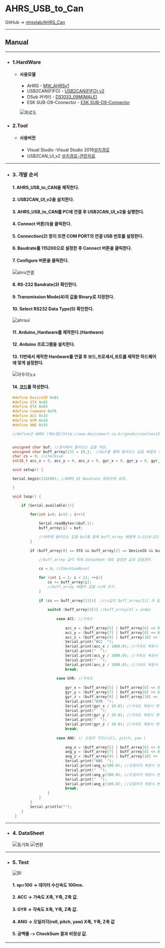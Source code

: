# AHRS_USB_to_Can
GitHub -> [ntrexlab/AHRS_Can](https://github.com/ntrexlab/AHRS_Can)
***
## **Manual**
***
* ### 1.HardWare
    * #### 사용모델
         - AHRS - [MW_AHRSv1](http://www.devicemart.co.kr/goods/view?no=1310790)
         - USB2CAN(FIFO) - [USB2CAN(FIFO) v2](http://www.devicemart.co.kr/goods/view?no=1323536)
         - DSub 커넥터 - [DS1033_09M(MALE)](http://www.devicemart.co.kr/goods/view?no=286)
         - ESK SUB-D9-Connector - [ESK SUB-D9-Connector](http://www.eskorea.net/html/product/?prodNum=1&menuNum=1&pid=010701)

       ![회로도](https://user-images.githubusercontent.com/85467544/121839915-0e6e0d00-cd16-11eb-9a7f-5b6b590b6b12.png)

* ### 2.Tool
    * #### 사용버전
        - Visual Studio -Visual Studio 2019[설치경로](http://visualstudio.microsoft.com/ko/downloads/)
        - USB2CAN_UI_v2 [설치경로-관련자료](http://www.devicemart.co.kr/goods/view?no=1323536#goods_file)
***

* ### 3. 개발 순서
    #### 1. AHRS_USB_to_CAN을 제작한다. 
    #### 2. USB2CAN_UI_v2을 설치한다.
    #### 3. AHRS_USB_to_CAN를 PC에 연결 후 USB2CAN_UI_v2을 실행한다.
    #### 4. Connect 버튼(1)을 클릭한다.
    #### 5. Connection(2) 창이 뜨면 COM PORT의 연결 USB 번호를 설정한다.
    #### 6. Baudrate를 115200으로 설정한 후 Connect 버튼을 클릭한다.
    #### 7. Configure 버튼을 클릭한다.
    ![ahrs연결](https://user-images.githubusercontent.com/85467544/121452116-d7c48980-c9d9-11eb-90ff-9787a9a066f1.png)
    #### 8. RS-232 Bandrate(3) 확인한다.
    #### 9. Transmission Mode(4)의 값을 Binary로 지정한다. 
    #### 10. Select RS232 Data Type(5) 확인한다. 
    ![ahrsui](https://user-images.githubusercontent.com/85467544/121452514-84067000-c9da-11eb-8d20-a0f80b553315.png)
    #### 11. Arduino_Hardware를 제작한다.(Hardware)
    #### 12. Arduino 프로그램을 설치한다.
    #### 13. 11번에서 제작한 Hardware를 연결 후 보드,프로세서,포트를 제작한 하드웨어에 맞게 설정한다.
     ![아두이노s](https://user-images.githubusercontent.com/85467544/121452666-c9c33880-c9da-11eb-95f6-901ed5563d18.png)
    #### 14. [코드](http://github.com/ntrexlab/AHRS_Binary/tree/main/ahrs_binary)를 작성한다.
    
    
    ```c
    #define DeviceID 0x01
    #define STX 0x02
    #define ETX 0x03
    #define Command 0xF0
    #define ACC 0x33
    #define GYR 0x34
    #define ANG 0x35

    //define은 AHRS [메뉴얼](http://www.devicemart.co.kr/goods/view?no=1310790#goods_file) datasheet 보고 설정. 아래 이미지로 첨부.


    unsigned char buf; //센서에서 들어오는 값을 저장.
    unsigned char buff_arrey[13] = {0,};  //buf를 통해 들어오는 값을 배열로 저장.
    char cs = 0; //checksum 
    int16_t acc_x = 0, acc_y = 0, acc_z = 0, gyr_x = 0, gyr_y = 0, gyr_z = 0, ang_x = 0, ang_y = 0, ang_z = 0; //16비트 크기의 부호있는 정수형 선언.

    void setup() {
  
    Serial.begin(115200); //AHRS_UI Baudrate 동일하게 설정.

    }

    void loop() {

        if (Serial.available()){  
    
            for(int i=0; i<13 ; i++){
        
                Serial.readBytes(&buf,1);
                buff_arrey[i] = buf;

                //버퍼에 들어오는 값을 buf를 통해 buff_arrey 배열에 1~13(0~12)까지 순서대로 저장.
            }          
      
            if (buff_arrey[0] == STX && buff_arrey[2] == DeviceID && buff_arrey[3] == Command && buff_arrey[12] == ETX){

                //buff_arrey 값이 위에 datasheet 대로 설정한 값과 같을경우.
          
                cs = 0; //CheckSumReset

                for (int i = 2; i < 11; ++i){
                    cs += buff_arrey[i];  
                    //buff_arrey 배열의 값을 cs에 추가.
                }
                
                if (cs == buff_arrey[11]){  //cs값이 buff_arrey[11] 과 같으면 정상 패킷.
                
                    switch (buff_arrey[4]){ //buff_arrey[4] = index
                
                        case ACC: //가속도
                            
                            acc_x = (buff_arrey[5] | buff_arrey[6] << 8);  // value1.
                            acc_y = (buff_arrey[7] | buff_arrey[8] << 8);  // value2.
                            acc_z = (buff_arrey[9] | buff_arrey[10] << 8); // value3.
                            Serial.print("ACC  ");
                            Serial.print(acc_x / 1000.0); //가속도 복원시 변환 식
                            Serial.print("  ");
                            Serial.print(acc_y / 1000.0); //가속도 복원시 변환 식
                            Serial.print("  ");
                            Serial.print(acc_z / 1000.0); //가속도 복원시 변환 식
                            break;
                    
                        case GYR: //각속도
                            
                            gyr_x = (buff_arrey[5] | buff_arrey[6] << 8); // value1.
                            gyr_y = (buff_arrey[7] | buff_arrey[8] << 8); // value2.
                            gyr_z = (buff_arrey[9] | buff_arrey[10] << 8); // value3.
                            Serial.print("GYR  ");
                            Serial.print(gyr_x / 10.0); //각속도 복원시 변환 식
                            Serial.print("  ");
                            Serial.print(gyr_y / 10.0); //각속도 복원시 변환 식
                            Serial.print("  ");
                            Serial.print(gyr_z / 10.0); //각속도 복원시 변환 식
                            break;
                    
                        case ANG: // 오일러 각도(roll, pitch, yaw )
                            
                            ang_x = (buff_arrey[5] | buff_arrey[6] << 8); // value1.
                            ang_y = (buff_arrey[7] | buff_arrey[8] << 8); // value2.
                            ang_z = (buff_arrey[9] | buff_arrey[10] << 8); // value3.
                            Serial.print("ANG  ");
                            Serial.print(ang_x/100.0); //오일러각 복원시 변환 식
                            Serial.print("  ");
                            Serial.print(ang_y/100.0); //오일러각 복원시 변환 식
                            Serial.print("  ");
                            Serial.print(ang_z/100.0); //오일러각 복원시 변환 식
                            break;
                    }
                }
            }
            Serial.println("");
        }
     }
    ```
***
* ### 4. DataSheet

    ![동기화](https://user-images.githubusercontent.com/85467544/121456121-823fab00-c9e0-11eb-919d-c036dfc42c2a.PNG)
    ![변환](https://user-images.githubusercontent.com/85467544/121456125-8370d800-c9e0-11eb-9afc-0be6999f7738.PNG)

***
  * ### 5. Test
    ![BI](https://user-images.githubusercontent.com/85467544/121464607-1e70ae80-c9ef-11eb-845e-2a0639b8e3d1.gif)
    
    #### 1. sp=100 -> 데이터 수신속도 100ms.
    #### 2. ACC -> 가속도 X축, Y축, Z축 값.
    #### 3. GYR -> 각속도 X축, Y축, Z축 값.
    #### 4. ANG -> 오일러각(roll, pitch, yaw) X축, Y축, Z축 값
    #### 5. 공백줄 -> CheckSum 결과 비정상 값. 


***